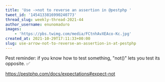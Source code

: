 ```yaml
---
title: 'Use ->not to reverse an assertion in @pestphp '
tweet_id: '1454133816990240773'
thread_slug: weekly-thread-2021-44
author_username: enunomaduro
images:
    - 'https://pbs.twimg.com/media/FCtnhAvXEAco-Kc.jpg'
created_at: 2021-10-29T17:11:33+00:00
slug: use-arrow-not-to-reverse-an-assertion-in-at-pestphp
---
```

Pest reminder: if you know how to test something, "not()" lets you test its opposite. ✅

https://pestphp.com/docs/expectations#expect-not
